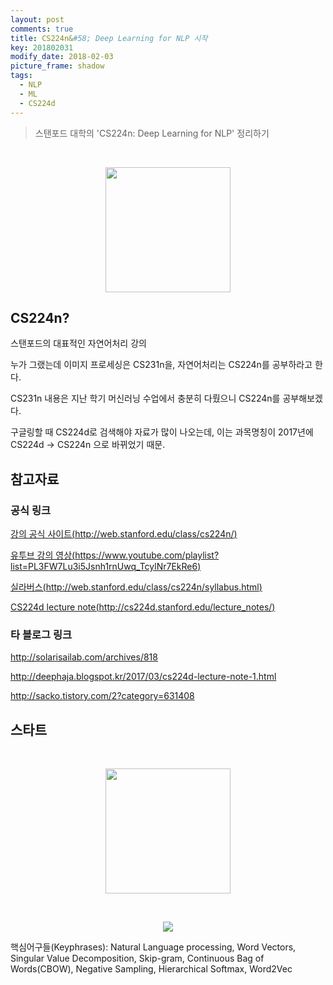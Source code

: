 ```yaml
---
layout: post
comments: true
title: CS224n&#58; Deep Learning for NLP 시작
key: 201802031
modify_date: 2018-02-03
picture_frame: shadow
tags:
  - NLP
  - ML
  - CS224d
---
```


> 스탠포드 대학의 'CS224n: Deep Learning for NLP' 정리하기

<br>

<p style="text-align:center"><img src="https://raw.githubusercontent.com/q0115643/my_blog/master/images/cs224d-title.png" width="200" height="200" /></p>

## CS224n?

스탠포드의 대표적인 자연어처리 강의

누가 그랬는데 이미지 프로세싱은 CS231n을, 자연어처리는 CS224n를 공부하라고 한다.

CS231n 내용은 지난 학기 머신러닝 수업에서 충분히 다뤘으니 CS224n를 공부해보겠다.

<!--more-->

구글링할 때 CS224d로 검색해야 자료가 많이 나오는데, 이는 과목명칭이 2017년에 CS224d -> CS224n 으로 바뀌었기 때문.

## 참고자료

### 공식 링크

[강의 공식 사이트(http://web.stanford.edu/class/cs224n/)](http://web.stanford.edu/class/cs224n/)

[유투브 강의 영상(https://www.youtube.com/playlist?list=PL3FW7Lu3i5Jsnh1rnUwq_TcylNr7EkRe6)](https://www.youtube.com/playlist?list=PL3FW7Lu3i5Jsnh1rnUwq_TcylNr7EkRe6)

[실라버스(http://web.stanford.edu/class/cs224n/syllabus.html)](http://web.stanford.edu/class/cs224n/syllabus.html)

[CS224d lecture note(http://cs224d.stanford.edu/lecture_notes/)](http://cs224d.stanford.edu/lecture_notes/)

### 타 블로그 링크

http://solarisailab.com/archives/818

http://deephaja.blogspot.kr/2017/03/cs224d-lecture-note-1.html

http://sacko.tistory.com/2?category=631408

## 스타트

<br>

<p style="text-align:center"><img src="https://raw.githubusercontent.com/q0115643/my_blog/master/images/choolbal.png" width="200" height="200" /></p>

<br>

<p style="text-align:center"><img src="https://raw.githubusercontent.com/q0115643/my_blog/master/images/cs224n_front_image.png"/></p>

핵심어구들(Keyphrases): Natural Language processing, Word Vectors, Singular Value Decomposition, Skip-gram, Continuous Bag of Words(CBOW), Negative Sampling, Hierarchical Softmax, Word2Vec

